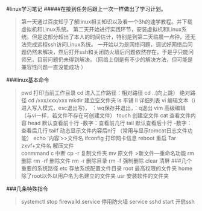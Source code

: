 #linux学习笔记
#####在接到任务后跟上一次一样做出了学习计划。
>第一天通过百度知乎了解linux相关知识以及看一个3h的速学教程。并下载虚拟机和Linux系统。
第二天开始进行实践环节，安装虚拟机和Linux系统。但是这部分超出了本人的时间估计，特别是到第二天临晨一点钟，还无法完成远程ssh访问Linux系统。
一开始以为是网络问题，调试好网络后问题仍然未解决，然后打开ssh和关闭防火墙后问题依然存在，于是乎只能问师兄，目前问题仍未得到解决。（网络上倒是有不少的解决方法，但可能是兼容性问题一直没能成功
）

###linux基本命令
>pwd 打印当前工作目录
cd 进入工作路径：相对路径 cd ..(向上跳） 绝对路径 cd /xxx/xxx/xxx
mkdir 建立空文件夹
ls 平铺 ll 详细列表 
vi 编辑文本（i进入写入模式，esc退出写)，
：wq保存并退出，：q退出
vim 高级编辑 （与vi一样，若文件不存在可创建文件）
touch 创建空文件
cat 查看文件内容
head 默认查看前十行 -数字：查看前几行
tail 默认查看后十行 -数字：查看后几行
tailf 动态显示文件内容后n行 （常用与显示tomcat日志文件功能）
echo ‘内容’>>文件名
ifconfig 打印网卡信息
reboot 重启
Tar zxvf+文件名 解压文件  
conmmand c 中断
cp -r 复制文件夹
mv 原文件 >新文件—重命名功能
rm  删除
rm -rf 删除文件
rm -r 删除目录
rm -f 强制删除
clear 清屏
###几个重要的系统路径
>etc 存放系统配置文件目录
root 最高权限的文件夹
home 除了root以外以用户名为名建立的文件夹
usr 安装软件的文件夹

###几条特殊指令
>systemctl stop firewalld.service 停用防火墙
service sshd start 开启ssh

